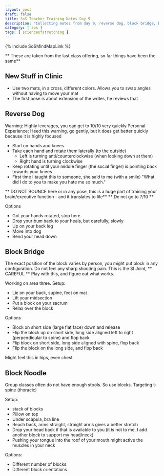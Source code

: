 ```yaml
---
layout: post
draft: false
title: SoS Teacher Training Notes Day 9
description: "Collecting notes from day 9, reverse dog, block bridge, block noodle"
category: [ sos ]
tags: [ scienceofstretching ]
---
```


{% include SoSMindMapLink %}

** These are taken from the last class offering, so far things have been the same**

## New Stuff in Clinic 
* Use two mats, in a cross, different colors. Allows you to swap angles without having to move your mat
* The first pose is about extension of the writes, he reviews that

## Reverse Dog
Warning: Highly leverages, you can get to 10/10 very quickly
Personal Experience: Heed this warning, go gently, but it does get better quickly because it is highly focused

* Start on hands and knees.
* Take each hand and rotate them laterally (to the outside)
  * Left is turning anti/counterclockwise (when looking down at them)
  * Right hand is turning clockwise
* Keep rotating until your middle finger (the social finger) is pointing back towards your knees
* First time I taught this to someone, she said to me (with a smile) "What did I do to you to make you hate me so much."

** DO NOT BOUNCE here or in any pose, this is a huge part of training your brain/executive function - and it translates to life**
** Do not go to 7/10 **

Options
* Got your hands rotated, stop here
* Drop your bum back to your heals, but carefully, slowly
* Up on your back leg
* Move into dog
* Bend your head down

## Block Bridge
The exact position of the block varies by person, you might put block in any configuration.
Do not feel any sharp shooting pain. This is the SI Joint, ** CAREFUL **
Play with this, and figure out what works.

Working on area three.
Setup:
* Lie on your back, supine, feet on mat
* Lift your midsection
* Put a block on your sacrum
* Relax over the block

Options
* Block on short side (large flat face) down and release
* Flip the block up on short side, long side aligned left to right (perpendicular to spine) and flop back
* Flip block on short side, long side aligned with spine, flop back
* Flip the block on the long side, and flop back

Might feel this in hips, even chest

## Block Noodle
Group classes often do not have enough stools. So use blocks. Targeting t-spine (thoracic)

Setup:
* stack of blocks
* Pillow on top
* Under scapula, bra line
* Reach back, arms straight, straight arms gives a better stretch 
* Drop your head back if that is available to you (it is not to me, I add another block to support my head/neck)
* Pushing your tongue into the roof of your mouth might active the muscles in your neck

Options:
* Different number of blocks
* Different block orientations